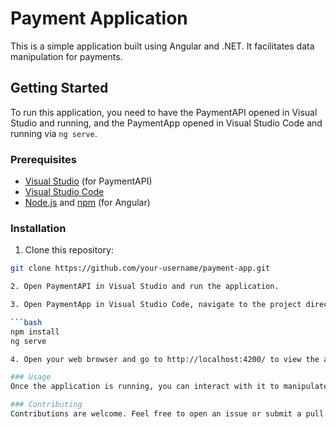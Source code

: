 # Payment Application

This is a simple application built using Angular and .NET. It facilitates data manipulation for payments.

## Getting Started

To run this application, you need to have the PaymentAPI opened in Visual Studio and running, and the PaymentApp opened in Visual Studio Code and running via `ng serve`.

### Prerequisites

- [Visual Studio](https://visualstudio.microsoft.com/) (for PaymentAPI)
- [Visual Studio Code](https://code.visualstudio.com/)
- [Node.js](https://nodejs.org/) and [npm](https://www.npmjs.com/) (for Angular)

### Installation

1. Clone this repository:

```bash
git clone https://github.com/your-username/payment-app.git

2. Open PaymentAPI in Visual Studio and run the application.

3. Open PaymentApp in Visual Studio Code, navigate to the project directory in the terminal, and run:

```bash
npm install
ng serve

4. Open your web browser and go to http://localhost:4200/ to view the application.

### Usage
Once the application is running, you can interact with it to manipulate payment data.

### Contributing
Contributions are welcome. Feel free to open an issue or submit a pull request.
